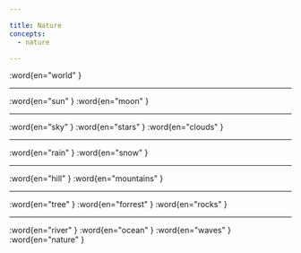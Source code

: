 ```yaml
---

title: Nature
concepts:
  - nature

---
```


:word{en="world" }

--------------------------------------------------

:word{en="sun" }
:word{en="moon" }

--------------------------------------------------

:word{en="sky" }
:word{en="stars" }
:word{en="clouds" }

--------------------------------------------------

:word{en="rain" }
:word{en="snow" }

--------------------------------------------------

:word{en="hill" }
:word{en="mountains" }

--------------------------------------------------

:word{en="tree" }
:word{en="forrest" }
:word{en="rocks" }

--------------------------------------------------

:word{en="river" }
:word{en="ocean" }
:word{en="waves" }
:word{en="nature" }
